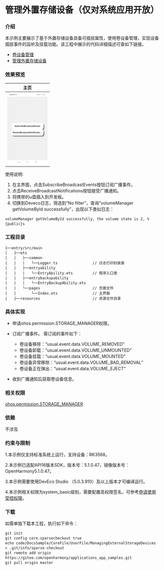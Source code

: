 # 管理外置存储设备（仅对系统应用开放）

### 介绍

本示例主要展示了基于外置存储设备具备可插拔属性，使用卷设备管理，实现设备插拔事件的监听及挂载功能。该工程中展示的代码详细描述可查如下链接。

- [卷设备管理](https://gitee.com/openharmony/docs/blob/OpenHarmony-5.0.1-Release/zh-cn/application-dev/reference/apis-core-file-kit/js-apis-file-volumemanager-sys.md)
- [管理外置存储设备](https://gitee.com/openharmony/docs/blob/OpenHarmony-5.0.1-Release/zh-cn/application-dev/file-management/manage-external-storage.md)

### 效果预览

|主页|
|--------------------------------|
|<img src="PageImg\ManagingExternalStorage.jpeg" style="zoom: 33%;" width="400" />|

使用说明:

1. 在主界面，点击SubscribeBroadcastEvents按钮订阅广播事件。
2. 点击ReceiveBroadcastNotifications按钮接受广播通知。
3. 将携带的u盘插入到开发板。
4. 切换到Deveco日志，筛选到“No filter”，查询“volumeManager getVolumeById successfully”，出现以下类似日志：

```
volumeManager getVolumeById successfully, the volume state is 2, %{public}s
```

### 工程目录

```
├──entry/src/main
|	├──ets
|	|	├──common
|	|	|	└──Logger.ts 		        // 日志打印封装类
|	|	├──entryability
|	|	|	└──EntryAbility.ets 		// 程序入口类
|	|	├──entrybackupability
|	|	|	└──EntryBackupAbility.ets   
|	|	└──pages   						// 页面文件
|	|		└──Index.ets 				// 主界面
|	├──resources						// 资源文件目录
```

### 具体实现

* 申请ohos.permission.STORAGE_MANAGER权限。
  
* 订阅广播事件。 需订阅的事件如下：
    * 卷设备移除：“usual.event.data.VOLUME_REMOVED”
    * 卷设备卸载：“usual.event.data.VOLUME_UNMOUNTED”
    * 卷设备挂载：“usual.event.data.VOLUME_MOUNTED”
    * 卷设备异常移除：“usual.event.data.VOLUME_BAD_REMOVAL”
    * 卷设备正在弹出：“usual.event.data.VOLUME_EJECT”
* 收到广播通知后获取卷设备信息。

### 相关权限

[ohos.permission.STORAGE_MANAGER](https://gitee.com/openharmony/docs/blob/OpenHarmony-5.0.1-Release/zh-cn/application-dev/security/AccessToken/permissions-for-system-apps.md#ohospermissionstorage_manager)

### 依赖

不涉及

### 约束与限制

1.本示例仅支持标准系统上运行，支持设备：RK3568。

2.本示例已适配API16版本SDK，版本号：5.1.0.47，镜像版本号：OpenHarmony5.1.0.47。

3.本示例需要使用DevEco Studio （5.0.3.910）及以上版本才可编译运行。

4.本示例相关权限为system_basic级别，需要配置高权限签名，可参考[申请使用受控权限](https://gitee.com/openharmony/docs/blob/OpenHarmony-5.0.1-Release/zh-cn/application-dev/security/AccessToken/declare-permissions-in-acl.md)。

### 下载

如需单独下载本工程，执行如下命令：

```
git init
git config core.sparsecheckout true
echo code/DocsSample/CoreFile/UserFile/ManagingExternalStorageDevices > .git/info/sparse-checkout
git remote add origin https://gitee.com/openharmony/applications_app_samples.git
git pull origin master
```